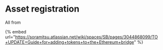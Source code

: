 # Asset registration

All from&#x20;

{% embed url="https://soramitsu.atlassian.net/wiki/spaces/SB/pages/3044868099/TO+UPDATE+Guide+for+adding+tokens+to+the+Ethereum+bridge" %}
